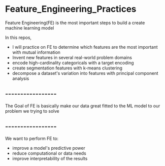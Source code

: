 # Feature_Engineering_Practices
Feature Engineering(FE) is the most important steps to build a create machine learning model

In this repos, 
- I will practice on FE to determine which features are the most important with mutual information
- Invent new features in several real-world problem domains
- encode high-cardinality categoricals with a target encoding
- create segmentation features with k-means clustering
- decompose a dataset's variation into features with principal component analysis


## -----------------
The Goal of FE is basically make our data great fitted to the ML model to our problem we trying to solve
## -----------------
We want to perform FE to:
* improve a model's predictive power
* reduce computational or data needs
* improve interpretability of the results


